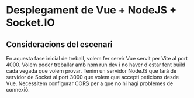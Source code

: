 # Desplegament de Vue + NodeJS + Socket.IO

## Consideracions del escenari

En aquesta fase inicial de treball, volem fer servir Vue servit per Vite al port 4000. 
Volem poder treballar amb npm run dev i no haver d'estar fent build cada vegada que volem provar. 
Tenim un servidor NodeJS que farà de servidor de Socket al port 3000 que volem que accepti peticions desde Vue.
Necessitem configurar CORS per a que no hi hagi problemes de connexió.

